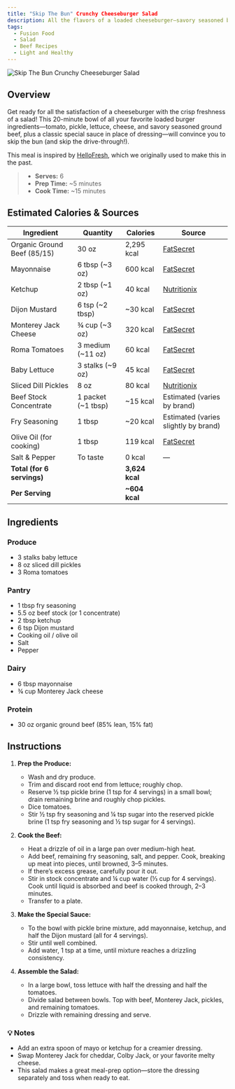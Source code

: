 ```yaml
---
title: "Skip The Bun" Crunchy Cheeseburger Salad
description: All the flavors of a loaded cheeseburger—savory seasoned beef, crisp lettuce, juicy tomatoes, tangy pickles, melty cheese, and special sauce—served in a fresh, low-carb salad bowl.
tags:
  - Fusion Food
  - Salad
  - Beef Recipes
  - Light and Healthy
---
```


![Skip The Bun Crunchy Cheeseburger Salad](/img/light_and_healthy/cheeseburger_salad/cover.png)

## Overview

Get ready for all the satisfaction of a cheeseburger with the crisp freshness of a salad! This 20-minute bowl of all your favorite loaded burger ingredients—tomato, pickle, lettuce, cheese, and savory seasoned ground beef, plus a classic special sauce in place of dressing—will convince you to skip the bun (and skip the drive-through!).

This meal is inspired by [HelloFresh], which we originally used to make this in the past.

> - **Serves:** 6
> - **Prep Time:** ~5 minutes
> - **Cook Time:** ~15 minutes

## Estimated Calories & Sources

| **Ingredient**              | **Quantity**       | **Calories**   | **Source**                                                                                                       |
| --------------------------- | ------------------ | -------------- | ---------------------------------------------------------------------------------------------------------------- |
| Organic Ground Beef (85/15) | 30 oz              | 2,295 kcal     | [FatSecret](https://www.fatsecret.com/calories-nutrition/usda/ground-beef-85-lean-15-fat-cooked?portionid=51710) |
| Mayonnaise                  | 6 tbsp (~3 oz)     | 600 kcal       | [FatSecret](https://www.fatsecret.com/calories-nutrition/usda/mayonnaise?portionid=29596)                        |
| Ketchup                     | 2 tbsp (~1 oz)     | 40 kcal        | [Nutritionix](https://www.nutritionix.com/food/ketchup)                                                          |
| Dijon Mustard               | 6 tsp (~2 tbsp)    | ~30 kcal       | [FatSecret](https://www.fatsecret.com/calories-nutrition/usda/mustard?portionid=29382)                           |
| Monterey Jack Cheese        | ¾ cup (~3 oz)      | 320 kcal       | [FatSecret](https://www.fatsecret.com/calories-nutrition/usda/monterey-jack?portionid=29508)                     |
| Roma Tomatoes               | 3 medium (~11 oz)  | 60 kcal        | [FatSecret](https://www.fatsecret.com/calories-nutrition/generic/tomatoes-roma?portionid=34609)                  |
| Baby Lettuce                | 3 stalks (~9 oz)   | 45 kcal        | [FatSecret](https://www.fatsecret.com/calories-nutrition/generic/lettuce?portionid=34195)                        |
| Sliced Dill Pickles         | 8 oz               | 80 kcal        | [Nutritionix](https://www.nutritionix.com/food/dill-pickle)                                                      |
| Beef Stock Concentrate      | 1 packet (~1 tbsp) | ~15 kcal       | Estimated (varies by brand)                                                                                      |
| Fry Seasoning               | 1 tbsp             | ~20 kcal       | Estimated (varies slightly by brand)                                                                             |
| Olive Oil (for cooking)     | 1 tbsp             | 119 kcal       | [FatSecret](https://www.fatsecret.com/calories-nutrition/generic/olive-oil?portionid=29339)                      |
| Salt & Pepper               | To taste           | 0 kcal         | —                                                                                                                |
| **Total (for 6 servings)**  |                    | **3,624 kcal** |                                                                                                                  |
| **Per Serving**             |                    | **~604 kcal**  |                                                                                                                  |

## Ingredients

### Produce

- 3 stalks baby lettuce
- 8 oz sliced dill pickles
- 3 Roma tomatoes

### Pantry

- 1 tbsp fry seasoning
- 5.5 oz beef stock (or 1 concentrate)
- 2 tbsp ketchup
- 6 tsp Dijon mustard
- Cooking oil / olive oil
- Salt
- Pepper

### Dairy

- 6 tbsp mayonnaise
- ¾ cup Monterey Jack cheese

### Protein

- 30 oz organic ground beef (85% lean, 15% fat)

## Instructions

1. **Prep the Produce:**

   - Wash and dry produce.
   - Trim and discard root end from lettuce; roughly chop.
   - Reserve ½ tsp pickle brine (1 tsp for 4 servings) in a small bowl; drain remaining brine and roughly chop pickles.
   - Dice tomatoes.
   - Stir ½ tsp fry seasoning and ¼ tsp sugar into the reserved pickle brine (1 tsp fry seasoning and ½ tsp sugar for 4 servings).

2. **Cook the Beef:**

   - Heat a drizzle of oil in a large pan over medium-high heat.
   - Add beef, remaining fry seasoning, salt, and pepper. Cook, breaking up meat into pieces, until browned, 3–5 minutes.
   - If there’s excess grease, carefully pour it out.
   - Stir in stock concentrate and ¼ cup water (⅓ cup for 4 servings). Cook until liquid is absorbed and beef is cooked through, 2–3 minutes.
   - Transfer to a plate.

3. **Make the Special Sauce:**

   - To the bowl with pickle brine mixture, add mayonnaise, ketchup, and half the Dijon mustard (all for 4 servings).
   - Stir until well combined.
   - Add water, 1 tsp at a time, until mixture reaches a drizzling consistency.

4. **Assemble the Salad:**
   - In a large bowl, toss lettuce with half the dressing and half the tomatoes.
   - Divide salad between bowls. Top with beef, Monterey Jack, pickles, and remaining tomatoes.
   - Drizzle with remaining dressing and serve.

### 💡 Notes

- Add an extra spoon of mayo or ketchup for a creamier dressing.
- Swap Monterey Jack for cheddar, Colby Jack, or your favorite melty cheese.
- This salad makes a great meal-prep option—store the dressing separately and toss when ready to eat.

<!-- Links -->

[HelloFresh]: https://www.hellofresh.com/recipes/skip-the-bun-crunchy-cheeseburger-salad-64ee41630e79eb0332e2e52b
